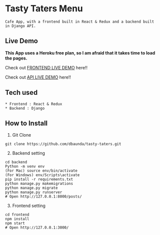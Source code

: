 # Tasty Taters Menu

```
Cafe App, with a frontend built in React & Redux and a backend built in Django API.
```

## Live Demo

**This App uses a Heroku free plan, so I am afraid that it takes time to load the pages.**

Check out [FRONTEND LIVE DEMO](https://frontend-tasty-taters.herokuapp.com/) here!!

Check out [API LIVE DEMO](https://backend-tasty-taters.herokuapp.com/) here!!

## Tech used

```
* Frontend : React & Redux
* Backend : Django
```

## How to Install

1. Git Clone

```
git clone https://github.com/dbaunda/tasty-taters.git
```

2. Backend setting

```
cd backend
Python -m venv env
(For Mac) source env/bin/activate
(For Windows) env/Scripts\activate
pip install -r requirements.txt
python manage.py makemigrations
python manage.py migrate
python manage.py runserver
# Open http://127.0.0.1:8000/posts/
```

3. Frontend setting

```
cd frontend
npm install
npm start
# Open http://127.0.0.1:3000/
```
